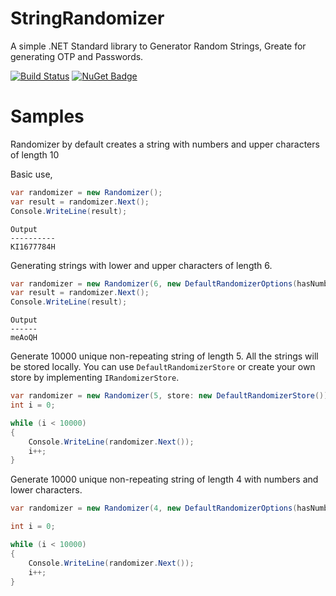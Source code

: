 # StringRandomizer
A simple .NET Standard library to Generator Random Strings, Greate for generating OTP and Passwords.

[![Build Status](https://dev.azure.com/sarthak-github/StringRandomizer/_apis/build/status/sarthakmahapatra.StringRandomizer)](https://dev.azure.com/sarthak-github/StringRandomizer/_build/latest?definitionId=1) [![NuGet Badge](https://buildstats.info/nuget/StringRandomizer?includePreReleases=true)](https://www.nuget.org/packages/StringRandomizer/)

# Samples

Randomizer by default creates a string with numbers and upper characters of length 10

Basic use,

```C#
var randomizer = new Randomizer();
var result = randomizer.Next();
Console.WriteLine(result);  
```
```Console
Output
----------
KI1677784H
```


Generating strings with lower and upper characters of length 6.


```C#
var randomizer = new Randomizer(6, new DefaultRandomizerOptions(hasNumbers: false, hasLowerAlphabets: true, hasUpperAlphabets: true));
var result = randomizer.Next();
Console.WriteLine(result);  
```
```Console
Output
------
meAoQH
```


Generate 10000 unique non-repeating string of length 5. All the strings will be stored locally. You can use  `DefaultRandomizerStore` or create your own store by implementing `IRandomizerStore`.


```C#
var randomizer = new Randomizer(5, store: new DefaultRandomizerStore());
int i = 0;

while (i < 10000)
{
    Console.WriteLine(randomizer.Next());  
    i++;
}
```


Generate 10000 unique non-repeating string of length 4 with numbers and lower characters.


```C#
var randomizer = new Randomizer(4, new DefaultRandomizerOptions(hasNumbers: true, hasLowerAlphabets: true, hasUpperAlphabets: false),  new DefaultRandomizerStore());

int i = 0;

while (i < 10000)
{
    Console.WriteLine(randomizer.Next());  
    i++;
}
```
